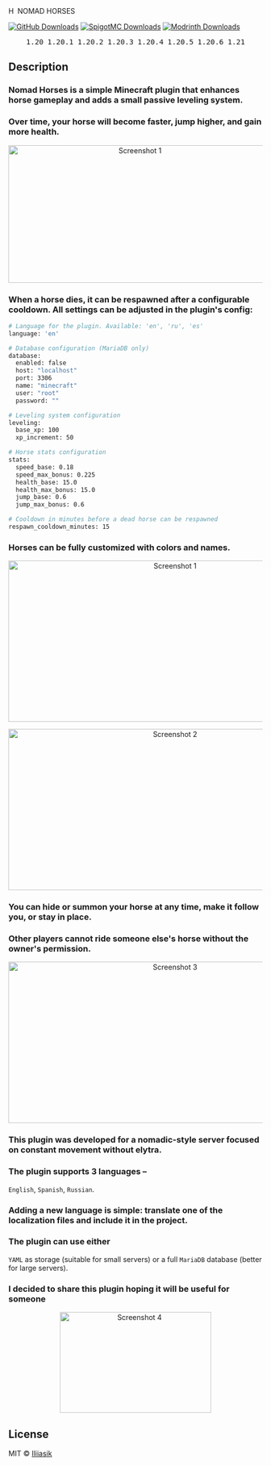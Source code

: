 <div>
  <img width="14" height="14" alt="HORSE" src="https://github.com/user-attachments/assets/b505c936-97ca-459b-b605-0b8fc1a792ee"/>
  <span>NOMAD HORSES</span>
</div>

[![GitHub Downloads][github-downloads-shield]][github-downloads-url]
[![SpigotMC Downloads][spigot-downloads-shield]][spigot-downloads-url]
[![Modrinth Downloads][modrinth-downloads-shield]][modrinth-downloads-url]

[github-downloads-shield]: https://img.shields.io/github/downloads/Iliiasik/Nomad-Horses/total.svg?style=for-the-badge&logo=github
[github-downloads-url]: https://github.com/Iliiasik/Nomad-Horses/releases

[spigot-downloads-shield]: https://img.shields.io/badge/SpigotMC-Downloads-blue?style=for-the-badge&logo=spigot
[spigot-downloads-url]: https://www.spigotmc.org/resources/nomad-horses.128733/

[modrinth-downloads-shield]: https://img.shields.io/badge/Modrinth-Downloads-green?style=for-the-badge&logo=modrinth
[modrinth-downloads-url]: https://modrinth.com/plugin/nomad-horses

<div style="display: flex; justify-content: center; gap: 8px; margin-top: 6px; font-size: 1.2em;">
  <code>1.20</code>
  <code>1.20.1</code>
  <code>1.20.2</code>
  <code>1.20.3</code>
  <code>1.20.4</code>
  <code>1.20.5</code>
  <code>1.20.6</code>
  <code>1.21</code>
</div>

## Description

### Nomad Horses is a simple Minecraft plugin that enhances horse gameplay and adds a small passive leveling system.  
### Over time, your horse will become faster, jump higher, and gain more health.  

<p align="center">
  <img width="506" height="273" alt="Screenshot 1" src="https://github.com/user-attachments/assets/3b0104be-6d4d-4662-99e6-d74c9bc09344" />
</p>

### When a horse dies, it can be respawned after a configurable cooldown. All settings can be adjusted in the plugin's config:

```bash
# Language for the plugin. Available: 'en', 'ru', 'es'
language: 'en'

# Database configuration (MariaDB only)
database:
  enabled: false
  host: "localhost"
  port: 3306
  name: "minecraft"
  user: "root"
  password: ""

# Leveling system configuration
leveling:
  base_xp: 100
  xp_increment: 50

# Horse stats configuration
stats:
  speed_base: 0.18
  speed_max_bonus: 0.225
  health_base: 15.0
  health_max_bonus: 15.0
  jump_base: 0.6
  jump_max_bonus: 0.6

# Cooldown in minutes before a dead horse can be respawned
respawn_cooldown_minutes: 15
```

### Horses can be fully customized with colors and names.
<p align="center">
<img width="645" height="320" alt="Screenshot 1" src="https://github.com/user-attachments/assets/6209fd9c-4c8c-4054-81bd-13d4089fc516" />
</p>
<p align="center">
<img width="645" height="320" alt="Screenshot 2" src="https://github.com/user-attachments/assets/e78bb678-6543-4ff5-8a22-25d8eef61dd3" />
</p>

### You can hide or summon your horse at any time, make it follow you, or stay in place.
### Other players cannot ride someone else's horse without the owner's permission.

<p align="center">
<img width="645" height="320" alt="Screenshot 3" src="https://github.com/user-attachments/assets/f8a24ea0-2c50-4bf1-9609-c7d2bb6c91f3" />
</p>

### This plugin was developed for a nomadic-style server focused on constant movement without elytra.

### The plugin supports 3 languages – 
`English`, `Spanish`, `Russian`.

### Adding a new language is simple: translate one of the localization files and include it in the project.

### The plugin can use either 
`YAML` as storage (suitable for small servers) or a full 
`MariaDB` database (better for large servers).

### I decided to share this plugin hoping it will be useful for someone



<p align="center">
<img width="300" height="200" alt="Screenshot 4" src="https://github.com/user-attachments/assets/7e57fccb-b185-4d3b-802d-ad1cc030bea3" />
</p>

## License

MIT © [Iliiasik](https://github.com/Iliiasik)
